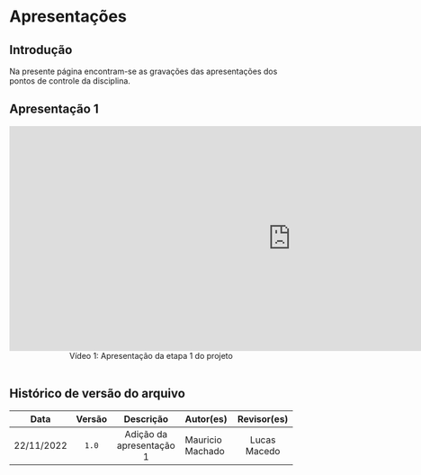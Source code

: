 # Apresentações

## Introdução

Na presente página encontram-se as gravações das apresentações dos pontos de controle da disciplina.

## Apresentação 1

<center>
<iframe width="1000vw" height="400vh" src="https://www.youtube.com/embed/PX3cAScQhcM" title="YouTube video player" frameborder="0" allow="accelerometer; autoplay; clipboard-write; encrypted-media; gyroscope; picture-in-picture" allowfullscreen></iframe>
</center>

<div style="text-align: center">
Vídeo 1: Apresentação da etapa 1 do projeto
</div>
<br>

## Histórico de versão do arquivo

|  Data    | Versão |   Descrição              | Autor(es)        | Revisor(es)   |
| :------: | :----: | :----------------------: | :--------------- | :-----------: |
|22/11/2022| `1.0`  | Adição da apresentação 1 | Mauricio Machado | Lucas Macedo |
